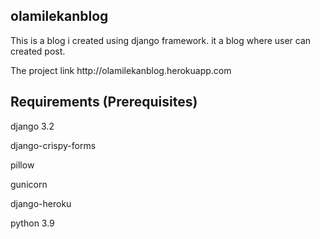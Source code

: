 <h2>olamilekanblog</h2>
This is a blog i created using django framework. it a blog where user can created post.
<p>The project link http://olamilekanblog.herokuapp.com</p>

<h2>Requirements (Prerequisites)</h2>
<p>django 3.2</p>
<p>django-crispy-forms</p> 
<p>pillow</p>
<p>gunicorn</p>
<p>django-heroku</p> 
<p>python 3.9</p>





